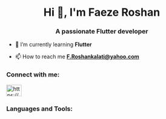 <h1 align="center">Hi 👋, I'm Faeze Roshan</h1>
<h3 align="center">A passionate Flutter developer</h3>

- 🌱 I’m currently learning **Flutter**

- 📫 How to reach me **F.Roshankalati@yahoo.com**

<h3 align="left">Connect with me:</h3>
<p align="left">
<a href="https://www.linkedin.com/in/faeze-roshan" target="blank"><img align="center" src="https://raw.githubusercontent.com/rahuldkjain/github-profile-readme-generator/master/src/images/icons/Social/linked-in-alt.svg" alt="https://www.linkedin.com/in/faeze-roshan/" height="30" width="40" /></a>
</p>

<h3 align="left">Languages and Tools:</h3>


